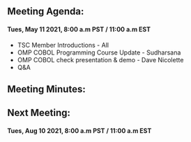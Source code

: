 ## Meeting Agenda:
#### Tues, May 11 2021, 8:00 a.m PST / 11:00 a.m EST 

- TSC Member Introductions - All
- OMP COBOL Programming Course Update - Sudharsana
- OMP COBOL check presentation & demo - Dave Nicolette
- Q&A

## Meeting Minutes:

## Next Meeting:
#### Tues, Aug 10 2021, 8:00 a.m PST / 11:00 a.m EST 
